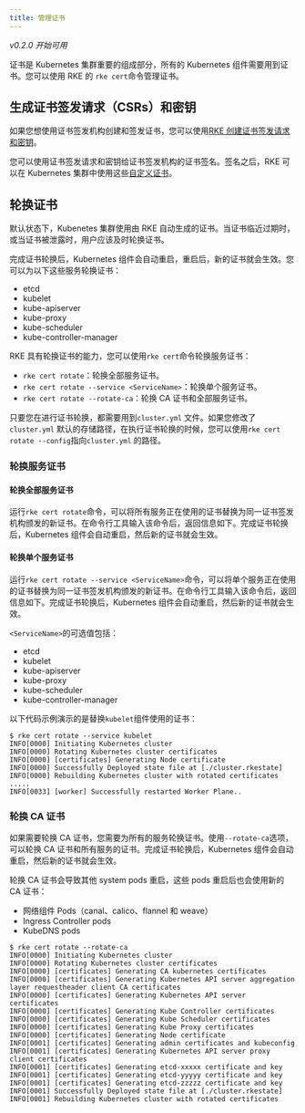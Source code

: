 ```yaml
---
title: 管理证书
---
```


_v0.2.0 开始可用_

证书是 Kubernetes 集群重要的组成部分，所有的 Kubernetes 组件需要用到证书。您可以使用 RKE 的 `rke cert`命令管理证书。

## 生成证书签发请求（CSRs）和密钥

如果您想使用证书签发机构创建和签发证书，您可以使用[RKE 创建证书签发请求和密钥](/docs/rke/installation/certs/_index)。

您可以使用证书签发请求和密钥给证书签发机构的证书签名。签名之后，RKE 可以在 Kubernetes 集群中使用这些[自定义证书](/docs/rke/installation/certs/_index)。

## 轮换证书

默认状态下，Kubenetes 集群使用由 RKE 自动生成的证书。当证书临近过期时，或当证书被泄露时，用户应该及时轮换证书。

完成证书轮换后，Kubernetes 组件会自动重启，重启后，新的证书就会生效。您可以为以下这些服务轮换证书：

- etcd
- kubelet
- kube-apiserver
- kube-proxy
- kube-scheduler
- kube-controller-manager

RKE 具有轮换证书的能力，您可以使用`rke cert`命令轮换服务证书：

- `rke cert rotate`：轮换全部服务证书。
- `rke cert rotate --service <ServiceName>`：轮换单个服务证书。
- `rke cert rotate --rotate-ca`：轮换 CA 证书和全部服务证书。

只要您在进行证书轮换，都需要用到`cluster.yml` 文件。如果您修改了`cluster.yml` 默认的存储路径，在执行证书轮换的时候，您可以使用`rke cert rotate --config`指向`cluster.yml` 的路径。

### 轮换服务证书

#### 轮换全部服务证书

运行`rke cert rotate`命令，可以将所有服务正在使用的证书替换为同一证书签发机构颁发的新证书。在命令行工具输入该命令后，返回信息如下。完成证书轮换后，Kubernetes 组件会自动重启，然后新的证书就会生效。

#### 轮换单个服务证书

运行`rke cert rotate --service <ServiceName>`命令，可以将单个服务正在使用的证书替换为同一证书签发机构颁发的新证书。在命令行工具输入该命令后，返回信息如下。完成证书轮换后，Kubernetes 组件会自动重启，然后新的证书就会生效。

`<ServiceName>`的可选值包括：

- etcd
- kubelet
- kube-apiserver
- kube-proxy
- kube-scheduler
- kube-controller-manager

以下代码示例演示的是替换`kubelet`组件使用的证书：

```
$ rke cert rotate --service kubelet
INFO[0000] Initiating Kubernetes cluster
INFO[0000] Rotating Kubernetes cluster certificates
INFO[0000] [certificates] Generating Node certificate
INFO[0000] Successfully Deployed state file at [./cluster.rkestate]
INFO[0000] Rebuilding Kubernetes cluster with rotated certificates
.....
INFO[0033] [worker] Successfully restarted Worker Plane..
```

### 轮换 CA 证书

如果需要轮换 CA 证书，您需要为所有的服务轮换证书。使用`--rotate-ca`选项，可以轮换 CA 证书和所有服务的证书。完成证书轮换后，Kubernetes 组件会自动重启，然后新的证书就会生效。

轮换 CA 证书会导致其他 system pods 重启，这些 pods 重启后也会使用新的 CA 证书：

- 网络组件 Pods（canal、calico、flannel 和 weave）
- Ingress Controller pods
- KubeDNS pods

```
$ rke cert rotate --rotate-ca
INFO[0000] Initiating Kubernetes cluster
INFO[0000] Rotating Kubernetes cluster certificates
INFO[0000] [certificates] Generating CA kubernetes certificates
INFO[0000] [certificates] Generating Kubernetes API server aggregation layer requestheader client CA certificates
INFO[0000] [certificates] Generating Kubernetes API server certificates
INFO[0000] [certificates] Generating Kube Controller certificates
INFO[0000] [certificates] Generating Kube Scheduler certificates
INFO[0000] [certificates] Generating Kube Proxy certificates
INFO[0000] [certificates] Generating Node certificate
INFO[0001] [certificates] Generating admin certificates and kubeconfig
INFO[0001] [certificates] Generating Kubernetes API server proxy client certificates
INFO[0001] [certificates] Generating etcd-xxxxx certificate and key
INFO[0001] [certificates] Generating etcd-yyyyy certificate and key
INFO[0001] [certificates] Generating etcd-zzzzz certificate and key
INFO[0001] Successfully Deployed state file at [./cluster.rkestate]
INFO[0001] Rebuilding Kubernetes cluster with rotated certificates
```
